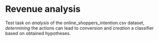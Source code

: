 # Revenue analysis
Test task on _analysis_ of the online_shoppers_intention.csv dataset, _determining_ the actions can lead to conversion and _creation_ a classifier based on obtained hypotheses.

